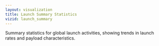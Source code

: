 ```yaml
---
layout: visualization
title: Launch Summary Statistics
vizid: launch_summary
---
```


Summary statistics for global launch activities, showing trends in launch rates and payload characteristics.

